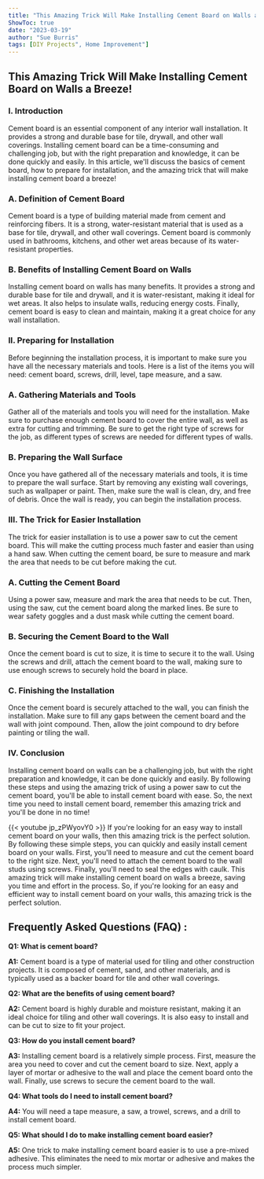 ```yaml
---
title: "This Amazing Trick Will Make Installing Cement Board on Walls a Breeze!"
ShowToc: true 
date: "2023-03-19"
author: "Sue Burris" 
tags: [DIY Projects", Home Improvement"]
---
```

<h2>This Amazing Trick Will Make Installing Cement Board on Walls a Breeze!</h2>

<h3>I. Introduction</h3>

Cement board is an essential component of any interior wall installation. It provides a strong and durable base for tile, drywall, and other wall coverings. Installing cement board can be a time-consuming and challenging job, but with the right preparation and knowledge, it can be done quickly and easily. In this article, we'll discuss the basics of cement board, how to prepare for installation, and the amazing trick that will make installing cement board a breeze! 

<h3>A. Definition of Cement Board</h3>

Cement board is a type of building material made from cement and reinforcing fibers. It is a strong, water-resistant material that is used as a base for tile, drywall, and other wall coverings. Cement board is commonly used in bathrooms, kitchens, and other wet areas because of its water-resistant properties. 

<h3>B. Benefits of Installing Cement Board on Walls</h3>

Installing cement board on walls has many benefits. It provides a strong and durable base for tile and drywall, and it is water-resistant, making it ideal for wet areas. It also helps to insulate walls, reducing energy costs. Finally, cement board is easy to clean and maintain, making it a great choice for any wall installation. 

<h3>II. Preparing for Installation</h3>

Before beginning the installation process, it is important to make sure you have all the necessary materials and tools. Here is a list of the items you will need: cement board, screws, drill, level, tape measure, and a saw. 

<h3>A. Gathering Materials and Tools</h3>

Gather all of the materials and tools you will need for the installation. Make sure to purchase enough cement board to cover the entire wall, as well as extra for cutting and trimming. Be sure to get the right type of screws for the job, as different types of screws are needed for different types of walls. 

<h3>B. Preparing the Wall Surface</h3>

Once you have gathered all of the necessary materials and tools, it is time to prepare the wall surface. Start by removing any existing wall coverings, such as wallpaper or paint. Then, make sure the wall is clean, dry, and free of debris. Once the wall is ready, you can begin the installation process. 

<h3>III. The Trick for Easier Installation</h3>

The trick for easier installation is to use a power saw to cut the cement board. This will make the cutting process much faster and easier than using a hand saw. When cutting the cement board, be sure to measure and mark the area that needs to be cut before making the cut. 

<h3>A. Cutting the Cement Board</h3>

Using a power saw, measure and mark the area that needs to be cut. Then, using the saw, cut the cement board along the marked lines. Be sure to wear safety goggles and a dust mask while cutting the cement board. 

<h3>B. Securing the Cement Board to the Wall</h3>

Once the cement board is cut to size, it is time to secure it to the wall. Using the screws and drill, attach the cement board to the wall, making sure to use enough screws to securely hold the board in place. 

<h3>C. Finishing the Installation</h3>

Once the cement board is securely attached to the wall, you can finish the installation. Make sure to fill any gaps between the cement board and the wall with joint compound. Then, allow the joint compound to dry before painting or tiling the wall. 

<h3>IV. Conclusion</h3>

Installing cement board on walls can be a challenging job, but with the right preparation and knowledge, it can be done quickly and easily. By following these steps and using the amazing trick of using a power saw to cut the cement board, you'll be able to install cement board with ease. So, the next time you need to install cement board, remember this amazing trick and you'll be done in no time!

{{< youtube jp_zPWyovY0 >}} 
If you're looking for an easy way to install cement board on your walls, then this amazing trick is the perfect solution. By following these simple steps, you can quickly and easily install cement board on your walls. First, you'll need to measure and cut the cement board to the right size. Next, you'll need to attach the cement board to the wall studs using screws. Finally, you'll need to seal the edges with caulk. This amazing trick will make installing cement board on walls a breeze, saving you time and effort in the process. So, if you're looking for an easy and efficient way to install cement board on your walls, this amazing trick is the perfect solution.

## Frequently Asked Questions (FAQ) :
**Q1: What is cement board?**

**A1:** Cement board is a type of material used for tiling and other construction projects. It is composed of cement, sand, and other materials, and is typically used as a backer board for tile and other wall coverings. 

**Q2: What are the benefits of using cement board?**

**A2:** Cement board is highly durable and moisture resistant, making it an ideal choice for tiling and other wall coverings. It is also easy to install and can be cut to size to fit your project. 

**Q3: How do you install cement board?**

**A3:** Installing cement board is a relatively simple process. First, measure the area you need to cover and cut the cement board to size. Next, apply a layer of mortar or adhesive to the wall and place the cement board onto the wall. Finally, use screws to secure the cement board to the wall. 

**Q4: What tools do I need to install cement board?**

**A4:** You will need a tape measure, a saw, a trowel, screws, and a drill to install cement board. 

**Q5: What should I do to make installing cement board easier?**

**A5:** One trick to make installing cement board easier is to use a pre-mixed adhesive. This eliminates the need to mix mortar or adhesive and makes the process much simpler.





